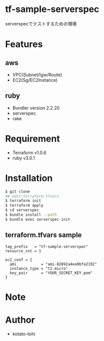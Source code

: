 # tf-sample-serverspec
serverspecでテストするための環境

# Features

## aws 
* VPC(Subnet/Igw/Route)
* EC2(Sg/EC2Instance)

## ruby
* Bundler version 2.2.20
* serverspec
* rake

# Requirement 
* Terraform  v1.0.6
* ruby v3.0.1

# Installation
```zsh
$ git clone
## edit:terraform.tfvars
$ terraform init
$ terraform apply
$ cd serverspec
$ bundle install --path 
$ bundle exec serverspec-init
```

## terraform.tfvars sample

```
tag_prefix   = "tf-sample-serverspec"
resource_cnt = 1

ec2_conf = {
  ami           = "ami-02892a4ea9bfa2192"
  instance_type = "t2.micro"
  key_pair      = "YOUR_SECRET_KEY.pem"
}
```

# Note


# Author 
* kotato-tohi